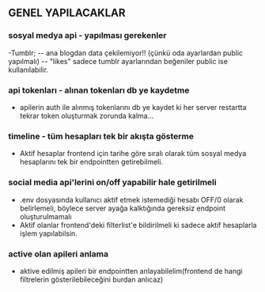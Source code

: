 <!-- TODO - general -->

## GENEL YAPILACAKLAR

### sosyal medya api - yapılması gerekenler

-Tumblr;
-- ana blogdan data çekilemiyor!! (çünkü oda ayarlardan public yapılmalı)
-- "likes" sadece tumblr ayarlarından beğeniler public ise kullanılabilir.

### api tokenları - alınan tokenları db ye kaydetme

- apilerin auth ile alınmış tokenlarını db ye kaydet ki her server restartta tekrar token oluşturmak zorunda kalma...

### timeline - tüm hesapları tek bir akışta gösterme

- Aktif hesaplar frontend için tarihe göre sıralı olarak tüm sosyal medya hesaplarını tek bir endpointten getirebilmeli.

### social media api'lerini on/off yapabilir hale getirilmeli

- .env dosyasında kullanıcı aktif etmek istemediği hesabı OFF/0 olarak belirlemeli, böylece server ayağa kalktığında gereksiz endpoint oluşturulmamalı
- Aktif olanlar frontend'deki filterlist'e bildirilmeli ki sadece aktif hesaplarla işlem yapılabilsin.

### active olan apileri anlama

- aktive edilmiş apileri bir endpointten anlayabilelim(frontend de hangi filtrelerin gösterilebileceğini burdan anlıcaz)
